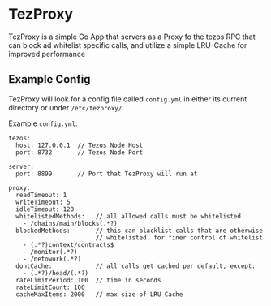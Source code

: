 # TezProxy

TezProxy is a simple Go App that servers as a Proxy fo the tezos RPC
that can block ad whitelist specific calls, and utilize a simple LRU-Cache for
improved performance



## Example Config

TezProxy will look for a config file called `config.yml` in either its current directory
or under `/etc/tezproxy/`

Example `config.yml`:

```
tezos:
  host: 127.0.0.1  // Tezos Node Host
  port: 8732       // Tezos Node Port

server:
  port: 8899       // Port that TezProxy will run at

proxy:
  readTimeout: 1
  writeTimeout: 5
  idleTimeout: 120
  whitelistedMethods:   // all allowed calls must be whitelisted
    - /chains/main/blocks(.*?)
  blockedMethods:       // this can blacklist calls that are otherwise 
                        // whitelisted, for finer control of whitelist
    - (.*?)context/contracts$
    - /monitor(.*?)
    - /netowork(.*?)
  dontCache:            // all calls get cached per default, except:
    - (.*?)/head/(.*?)
  rateLimitPeriod: 100  // time in seconds
  rateLimitCount: 100
  cacheMaxItems: 2000   // max size of LRU Cache
```  